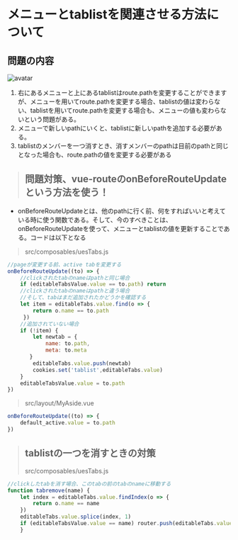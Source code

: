 # メニューとtablistを関連させる方法について
## 問題の内容
![avatar](./imgs/2.png)
1. 右にあるメニューと上にあるtablistはroute.pathを変更することができますが、メニューを用いてroute.pathを変更する場合、tablistの値は変わらない、tablistを用いてroute.pathを変更する場合も、メニューの値も変わらないという問題がある。
2. メニューで新しいpathにいくと、tablistに新しいpathを追加する必要がある。
3. tablistのメンバーを一つ消すとき、消すメンバーのpathは目前のpathと同じとなった場合も、route.pathの値を変更する必要がある
> ## 問題対策、vue-routeのonBeforeRouteUpdateという方法を使う！
+ onBeforeRouteUpdateとは、他のpathに行く前、何をすればいいと考えている時に使う関数である。そして、今のすべきことは、onBeforeRouteUpdateを使って、メニューとtablistの値を更新することである。コードは以下となる
> src/composables/uesTabs.js

```javascript
//pageが変更する前、active tabを変更する
onBeforeRouteUpdate((to) => {
    //clickされたtabのnameはpathと同じ場合
    if (editableTabsValue.value == to.path) return
    //clickされたtabのnameはpathと違う場合
    //そして、tabはまだ追加されたかどうかを確認する
    let item = editableTabs.value.find(o => {
        return o.name == to.path
     })
    //追加されていない場合
    if (!item) {
        let newtab = {
            name: to.path,
            meta: to.meta
       }
        editableTabs.value.push(newtab)
        cookies.set('tablist',editableTabs.value)
    }
    editableTabsValue.value = to.path
})
```

> src/layout/MyAside.vue

```javascript
onBeforeRouteUpdate((to) => {
    default_active.value = to.path
})
```

>## tablistの一つを消すときの対策
> src/composables/uesTabs.js
```javascript
//clickしたtabを消す場合、このtabの前のtabのnameに移動する
function tabremove(name) {
    let index = editableTabs.value.findIndex(o => {
        return o.name == name
    })
    editableTabs.value.splice(index, 1)
    if (editableTabsValue.value == name) router.push(editableTabs.value[index - 1].name)
    }
```
